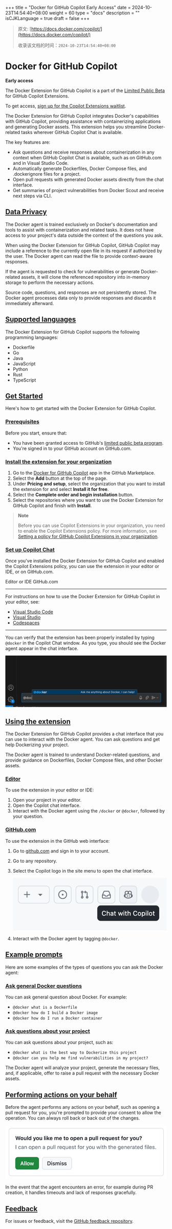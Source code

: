 +++
title = "Docker for GitHub Copilot Early Access"
date = 2024-10-23T14:54:40+08:00
weight = 60
type = "docs"
description = ""
isCJKLanguage = true
draft = false
+++

> 原文: [https://docs.docker.com/copilot/](https://docs.docker.com/copilot/)
>
> 收录该文档的时间：`2024-10-23T14:54:40+08:00`

# Docker for GitHub Copilot

**Early access**

The Docker Extension for GitHub Copilot is a part of the [Limited Public Beta](https://github.blog/changelog/2024-05-21-copilot-extensions-now-in-limited-public-beta/) for GitHub Copilot Extensions.

To get access, [sign up for the Copilot Extensions waitlist](https://github.com/github-copilot/copilot_extensions_waitlist_signup).

The Docker Extension for GitHub Copilot integrates Docker's capabilities with GitHub Copilot, providing assistance with containerizing applications and generating Docker assets. This extension helps you streamline Docker-related tasks wherever GitHub Copilot Chat is available.

The key features are:

- Ask questions and receive responses about containerization in any context when GitHub Copilot Chat is available, such as on GitHub.com and in Visual Studio Code.
- Automatically generate Dockerfiles, Docker Compose files, and .dockerignore files for a project.
- Open pull requests with generated Docker assets directly from the chat interface.
- Get summaries of project vulnerabilities from Docker Scout and receive next steps via CLI.

## [Data Privacy](https://docs.docker.com/copilot/#data-privacy)

The Docker agent is trained exclusively on Docker's documentation and tools to assist with containerization and related tasks. It does not have access to your project's data outside the context of the questions you ask.

When using the Docker Extension for GitHub Copilot, GitHub Copilot may include a reference to the currently open file in its request if authorized by the user. The Docker agent can read the file to provide context-aware responses.

If the agent is requested to check for vulnerabilities or generate Docker-related assets, it will clone the referenced repository into in-memory storage to perform the necessary actions.

Source code, questions, and responses are not persistently stored. The Docker agent processes data only to provide responses and discards it immediately afterward.

## [Supported languages](https://docs.docker.com/copilot/#supported-languages)

The Docker Extension for GitHub Copilot supports the following programming languages:

- Dockerfile
- Go
- Java
- JavaScript
- Python
- Rust
- TypeScript

## [Get Started](https://docs.docker.com/copilot/#get-started)

Here's how to get started with the Docker Extension for GitHub Copilot.

### [Prerequisites](https://docs.docker.com/copilot/#prerequisites)

Before you start, ensure that:

- You have been granted access to GitHub's [limited public beta program](https://github.blog/changelog/2024-05-21-copilot-extensions-now-in-limited-public-beta/).
- You're signed in to your GitHub account on GitHub.com.

### [Install the extension for your organization](https://docs.docker.com/copilot/#install-the-extension-for-your-organization)

1. Go to the [Docker for GitHub Copilot](https://github.com/marketplace/docker-for-github-copilot) app in the GitHub Marketplace.
2. Select the **Add** button at the top of the page.
3. Under **Pricing and setup**, select the organization that you want to install the extension for and select **Install it for free**.
4. Select the **Complete order and begin installation** button.
5. Select the repositories where you want to use the Docker Extension for GitHub Copilot and finish with **Install**.

> **Note**
>
> Before you can use Copilot Extensions in your organization, you need to enable the Copilot Extensions policy. For more information, see [Setting a policy for GitHub Copilot Extensions in your organization](https://docs.github.com/en/copilot/managing-copilot/managing-github-copilot-in-your-organization/setting-policies-for-copilot-in-your-organization/managing-policies-for-copilot-in-your-organization#setting-a-policy-for-github-copilot-extensions-in-your-organization).

### [Set up Copilot Chat](https://docs.docker.com/copilot/#set-up-copilot-chat)

Once you've installed the Docker Extension for GitHub Copilot and enabled the Copilot Extensions policy, you can use the extension in your editor or IDE, or on GitHub.com.

Editor or IDE GitHub.com

------

For instructions on how to use the Docker Extension for GitHub Copilot in your editor, see:

- [Visual Studio Code](https://docs.github.com/en/copilot/github-copilot-chat/copilot-chat-in-ides/using-github-copilot-chat-in-your-ide?tool=vscode)
- [Visual Studio](https://docs.github.com/en/copilot/github-copilot-chat/copilot-chat-in-ides/using-github-copilot-chat-in-your-ide?tool=visualstudio)
- [Codespaces](https://docs.github.com/en/codespaces/reference/using-github-copilot-in-github-codespaces)

------

You can verify that the extension has been properly installed by typing `@docker` in the Copilot Chat window. As you type, you should see the Docker agent appear in the chat interface.

![Docker agent in chat](DockerforGitHubCopilotEarlyAccess_img/docker-agent-copilot.png)

## [Using the extension](https://docs.docker.com/copilot/#using-the-extension)

The Docker Extension for GitHub Copilot provides a chat interface that you can use to interact with the Docker agent. You can ask questions and get help Dockerizing your project.

The Docker agent is trained to understand Docker-related questions, and provide guidance on Dockerfiles, Docker Compose files, and other Docker assets.

### [Editor](https://docs.docker.com/copilot/#editor)

To use the extension in your editor or IDE:

1. Open your project in your editor.
2. Open the Copilot chat interface.
3. Interact with the Docker agent using the `/docker` or `@docker`, followed by your question.

### [GitHub.com](https://docs.docker.com/copilot/#githubcom)

To use the extension in the GitHub web interface:

1. Go to [github.com](https://github.com/) and sign in to your account.

2. Go to any repository.

3. Select the Copilot logo in the site menu to open the chat interface.

   ![Copilot chat button](DockerforGitHubCopilotEarlyAccess_img/copilot-button.png)

4. Interact with the Docker agent by tagging `@docker`.

## [Example prompts](https://docs.docker.com/copilot/#example-prompts)

Here are some examples of the types of questions you can ask the Docker agent:

### [Ask general Docker questions](https://docs.docker.com/copilot/#ask-general-docker-questions)

You can ask general question about Docker. For example:

- `@docker what is a Dockerfile`
- `@docker how do I build a Docker image`
- `@docker how do I run a Docker container`

### [Ask questions about your project](https://docs.docker.com/copilot/#ask-questions-about-your-project)

You can ask questions about your project, such as:

- `@docker what is the best way to Dockerize this project`
- `@docker can you help me find vulnerabilities in my project?`

The Docker agent will analyze your project, generate the necessary files, and, if applicable, offer to raise a pull request with the necessary Docker assets.

## [Performing actions on your behalf](https://docs.docker.com/copilot/#performing-actions-on-your-behalf)

Before the agent performs any actions on your behalf, such as opening a pull request for you, you're prompted to provide your consent to allow the operation. You can always roll back or back out of the changes.

![Copilot action prompt](DockerforGitHubCopilotEarlyAccess_img/copilot-action-prompt.png)

In the event that the agent encounters an error, for example during PR creation, it handles timeouts and lack of responses gracefully.

## [Feedback](https://docs.docker.com/copilot/#feedback)

For issues or feedback, visit the [GitHub feedback repository](https://github.com/docker/copilot-issues).
